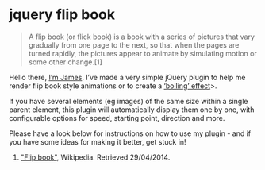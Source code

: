 # jquery flip book

> A flip book (or flick book) is a book with a series of pictures that vary gradually from one page to the next, so that when the pages are turned rapidly, the pictures appear to animate by simulating motion or some other change.[1]

Hello there, [I’m James](http://www.jshedden.com). I’ve made a very simple jQuery plugin to help me render flip book style animations or to create a [‘boiling’ effect](http://www.animationpost.co.uk/notes2/wobble.htm)>.

If you have several elements (eg images) of the same size within a single parent element, this plugin will automatically display them one by one, with configurable options for speed, starting point, direction and more.

Please have a look below for instructions on how to use my plugin - and if you have some ideas for making it better, get stuck in!

1. ["Flip book"](http://en.wikipedia.org/wiki/Flip_book), Wikipedia. Retrieved 29/04/2014.
